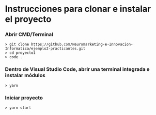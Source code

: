 # Instrucciones para clonar e instalar el proyecto

### Abrir CMD/Terminal
```
> git clone https://github.com/Neuromarketing-e-Innovacion-Informatica/ejemplo2-practicantes.git
> cd proyecto1
> code .
```

### Dentro de Visual Studio Code, abrir una terminal integrada e instalar módulos
```
> yarn
```

### Iniciar proyecto
```
> yarn start
```